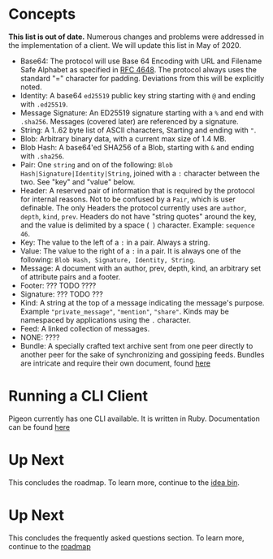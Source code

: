 # Concepts

**This list is out of date.** Numerous changes and problems were addressed in the implementation of a client. We will update this list in May of 2020.

 * Base64: The protocol will use Base 64 Encoding with URL and Filename Safe Alphabet as specified in [RFC 4648](https://tools.ietf.org/html/rfc4648). The protocol always uses the standard "=" character for padding. Deviations from this will be explicitly noted.
 * Identity: A base64 `ed25519` public key string starting with `@` and ending with `.ed25519`.
 * Message Signature: An ED25519 signature starting with a `%` and end with `.sha256`. Messages (covered later) are referenced by a signature.
 * String: A 1..62 byte list of ASCII characters, Starting and ending with `"`.
 * Blob: Arbitrary binary data, with a current max size of 1.4 MB.
 * Blob Hash: A base64'ed SHA256 of a Blob, starting with `&` and ending with `.sha256`.
 * Pair: One `string` and on of the following: `Blob Hash|Signature|Identity|String`, joined with a `:` character between the two. See "key" and "value" below.
 * Header: A reserved pair of information that is required by the protocol for internal reasons. Not to be confused by a `Pair`, which is user definable. The only Headers the protocol currently uses are `author`, `depth`, `kind`, `prev`. Headers do not have "string quotes" around the key, and the value is delimited by a space (` `) character. Example: `sequence 46`.
 * Key: The value to the left of a `:` in a pair. Always a string.
 * Value: The value to the right of a `:` in a pair. It is always one of the following: `Blob Hash, Signature, Identity, String`.
 * Message: A document with an author, prev, depth, kind, an arbitrary set of attribute pairs and a footer.
 * Footer: ??? TODO ????
 * Signature: ??? TODO ???
 * Kind: A string at the top of a message indicating the message's purpose. Example `"private_message"`, `"mention"`, `"share"`. Kinds may be namespaced by applications using the `.` character.
 * Feed: A linked collection of messages.
 * NONE: ????
 * Bundle: A specially crafted text archive sent from one peer directly to another peer for the sake of synchronizing and gossiping feeds. Bundles are intricate and require their own document, found [here](bundles.md)


# Running a CLI Client

Pigeon currently has one CLI available. It is written in Ruby. Documentation can be found [here](https://tildegit.org/PigeonProtocolConsortium/pigeon_ruby)

# Up Next

This concludes the roadmap. To learn more, continue to the [idea bin](IDEAS.md).

# Up Next

This concludes the frequently asked questions section. To learn more, continue to the [roadmap](ROADMAP.md)